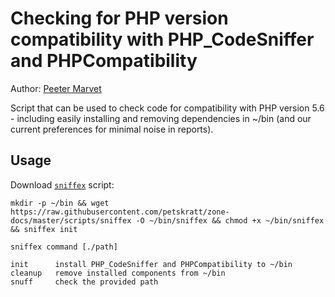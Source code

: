 # Checking for PHP version compatibility with PHP_CodeSniffer and PHPCompatibility

Author: [Peeter Marvet](https://github.com/petskratt)

Script that can be used to check code for compatibility with PHP version 5.6 - including easily installing
and removing dependencies in ~/bin (and our current preferences for minimal noise in reports).

## Usage

Download [`sniffex`](/scripts/generate_ssh_configs.php) script: 

```shell script
mkdir -p ~/bin && wget https://raw.githubusercontent.com/petskratt/zone-docs/master/scripts/sniffex -O ~/bin/sniffex && chmod +x ~/bin/sniffex && sniffex init
```


```shell script
sniffex command [./path]

init      install PHP_CodeSniffer and PHPCompatibility to ~/bin
cleanup   remove installed components from ~/bin
snuff     check the provided path
```
